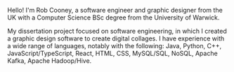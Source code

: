Hello! I'm Rob Cooney, a software engineer and graphic designer from the UK with a Computer Science BSc degree from the University of Warwick.

My dissertation project focused on software engineering, in which I created a graphic design software to create digital collages. I have experience with a wide range of languages, notably with the following: Java, Python, C++, JavaScript/TypeScript, React, HTML, CSS, MySQL/SQL, NoSQL, Apache Kafka, Apache Hadoop/Hive.
